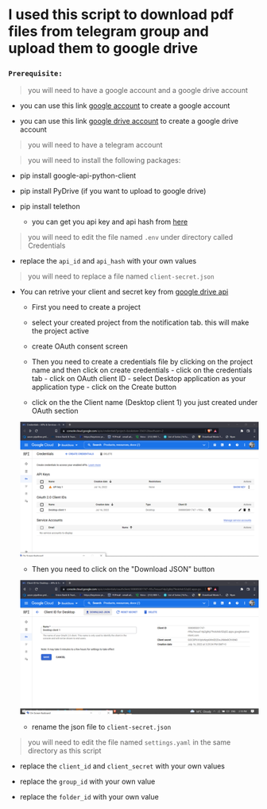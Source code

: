 # I used this script to download pdf files from telegram group and upload them to google drive

### ```Prerequisite:```
> you will need to have a google account and a google drive account  

- you can use this link [google account](https://accounts.google.com/signup/v2/webcreateaccount?flowName=GlifWebSignIn&flowEntry=SignUp) to create a google account    

- you can use this link [google drive account](https://drive.google.com/drive/my-drive) to create a google drive account 


> you will need to have a telegram account


> you will need to install the following packages:

- pip install google-api-python-client   
 
- pip install PyDrive  (if you want to upload to google drive) 

- pip install telethon  

    - you can get you api key and api hash from [here](https://my.telegram.org/apps)
> you will need to edit the file named `.env` under directory called Credentials  

  - replace the `api_id` and `api_hash` with your own values 

> you will need to replace a file named `client-secret.json` 
 
- You can retrive your client and secret key from [google drive api](https://console.cloud.google.com/apis/credentials)
  - First you need to create a project
      
  - select your created project from the notification tab. this will make the project active    

  - create OAuth consent screen
  
  - Then you need to create a credentials file by clicking on the project name and then click on  create credentials
          - click on the credentials tab
          - click on OAuth client ID
          - select Desktop application as your application type
          - click on the Create button
      
   

  - click on the the Client name (Desktop client 1) you just created under OAuth section    
          
  ![creadential](./img/Screenshot380.png?raw=true "Title")     
        
  - Then you need to click on the "Download JSON" button

  ![download-json-file](./img/Screenshot381.png?raw=true "Title") 
   
  - rename the  json file to `client-secret.json` 
  
> you will need to edit the file named `settings.yaml` in the same directory as this script 

- replace the `client_id` and `client_secret` with your own values

- replace the `group_id` with your own value


- replace the `folder_id` with your own value
